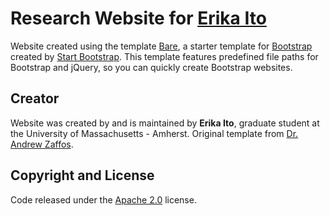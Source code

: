 # Research Website for [Erika Ito](https://itoerika.github.io/)

Website created using the template [Bare](https://itoerika.github.io/), a starter template for [Bootstrap](http://getbootstrap.com/) created by [Start Bootstrap](http://startbootstrap.com/). This template features predefined file paths for Bootstrap and jQuery, so you can quickly create Bootstrap websites.

## Creator

Website was created by and is maintained by **Erika Ito**, graduate student at the University of Massachusetts - Amherst.
Original template from [Dr. Andrew Zaffos](http://www.azstrata.org). 

## Copyright and License

Code released under the [Apache 2.0](https://github.com/IronSummitMedia/startbootstrap-bare/blob/gh-pages/LICENSE) license.

